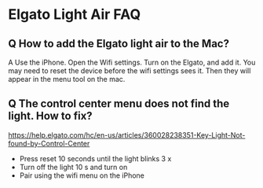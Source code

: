 # Elgato Light Air FAQ

## Q How to add the Elgato light air to the Mac?

A Use the iPhone. Open the Wifi settings. Turn on the Elgato, and add it.
You may need to reset the device before the wifi settings sees it.
Then they will appear in the menu tool on the mac.

## Q The control center menu does not find the light. How to fix?

https://help.elgato.com/hc/en-us/articles/360028238351-Key-Light-Not-found-by-Control-Center

- Press reset 10 seconds until the light blinks 3 x
- Turn off the light 10 s and turn on
- Pair using the wifi menu on the iPhone
